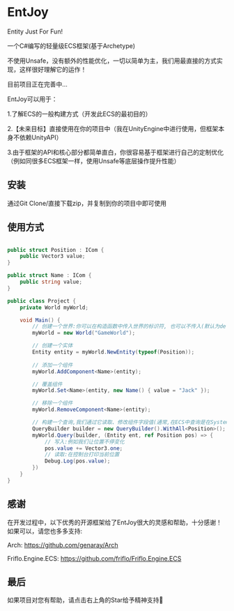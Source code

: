 # EntJoy

Entity Just For Fun!

一个C#编写的轻量级ECS框架(基于Archetype)

不使用Unsafe，没有额外的性能优化，一切以简单为主，我们用最直接的方式实现，这样很好理解它的运作！

目前项目正在完善中...

EntJoy可以用于：

1.了解ECS的一般构建方式（开发此ECS的最初目的）

2.【未来目标】直接使用在你的项目中（我在UnityEngine中进行使用，但框架本身不依赖UnityAPI）

3.由于框架的API和核心部分都简单直白，你很容易基于框架进行自己的定制优化（例如同很多ECS框架一样，使用Unsafe等底层操作提升性能）

## 安装
通过Git Clone/直接下载zip，并复制到你的项目中即可使用

## 使用方式

```csharp

public struct Position : ICom {
    public Vector3 value;
}

public struct Name : ICom {
    public string value;
}

public class Project {
    private World myWorld;

    void Main() {
        // 创建一个世界:你可以在构造函数中传入世界的标识符, 也可以不传入(默认为default)
        myWorld = new World("GameWorld");

        // 创建一个实体
        Entity entity = myWorld.NewEntity(typeof(Position));
        
        // 添加一个组件
        myWorld.AddComponent<Name>(entity);

        // 覆盖组件
        myWorld.Set<Name>(entity, new Name() { value = "Jack" });

        // 移除一个组件
        myWorld.RemoveComponent<Name>(entity);

        // 构建一个查询,我们通过它读取、修改组件字段值(通常,在ECS中查询是在System中运行的,你可以自定义这部分逻辑的位置)
        QueryBuilder builder = new QueryBuilder().WithAll<Position>();
        myWorld.Query(builder, (Entity ent, ref Position pos) => {
            // 写入:例如我们让位置不停变化
            pos.value += Vector3.one;
            // 读取:在控制台打印当前位置
            Debug.Log(pos.value);   
        })
    }
}

```

## 感谢
在开发过程中，以下优秀的开源框架给了EntJoy很大的灵感和帮助，十分感谢！如果可以，请您也多多支持:

Arch: https://github.com/genaray/Arch

Friflo.Engine.ECS: https://github.com/friflo/Friflo.Engine.ECS

## 最后
如果项目对您有帮助，请点击右上角的Star给予精神支持🙏
